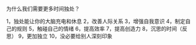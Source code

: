 为什么我们需要更多时间独处？


1，独处能让你的大脑充电和休息
2，改善人际关系
3，增强自我意识
4，制定自己的规则
5，触碰自己的情绪
6，提高效率
7，提高创造力
8，沉思的时间（反思）
9，更加独立
10，没必要给别人深刻印象